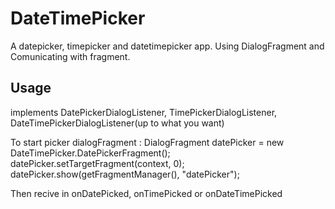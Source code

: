 DateTimePicker
==============

A datepicker, timepicker and datetimepicker app. Using DialogFragment and Comunicating with fragment.

Usage
------

implements DatePickerDialogListener, TimePickerDialogListener, DateTimePickerDialogListener(up to what you want)

To start picker dialogFragment
 :
 DialogFragment datePicker = new DateTimePicker.DatePickerFragment();
 datePicker.setTargetFragment(context, 0);
 datePicker.show(getFragmentManager(), "datePicker");
 
Then recive in onDatePicked, onTimePicked or onDateTimePicked


